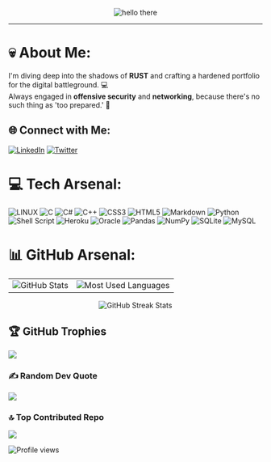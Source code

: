  <p align="center">
  <img src="https://github.com/SirChronicle/SirChronicle/blob/main/assets/hello%20big.gif?raw=true" width="max-width: 100%" alt="hello there">
</p>


---

# 💀 About Me:
I'm diving deep into the shadows of **RUST** and crafting a hardened portfolio for the digital battleground. 💻  
Always engaged in **offensive security** and **networking**, because there's no such thing as 'too prepared.' 🗼

## 🌐 Connect with Me:
[![LinkedIn](https://img.shields.io/badge/LinkedIn-%230077B5.svg?logo=linkedin&logoColor=white&style=for-the-badge)](https://linkedin.com/in/tanmay-sharma-36663716b) [![Twitter](https://img.shields.io/badge/Twitter-%231DA1F2.svg?logo=twitter&logoColor=white&style=for-the-badge)](https://twitter.com/Chroniclenickel)

# 💻 Tech Arsenal:
![LINUX](https://img.shields.io/badge/Linux-%23ff0000?style=for-the-badge&logo=linux&logoColor=black) ![C](https://img.shields.io/badge/C-%2300599C.svg?style=for-the-badge&logo=c&logoColor=white) ![C#](https://img.shields.io/badge/C%23-%23239120.svg?style=for-the-badge&logo=c-sharp&logoColor=white) ![C++](https://img.shields.io/badge/C++-%2300599C.svg?style=for-the-badge&logo=c%2B%2B&logoColor=white) ![CSS3](https://img.shields.io/badge/CSS3-%231572B6.svg?style=for-the-badge&logo=css3&logoColor=white) ![HTML5](https://img.shields.io/badge/HTML5-%23E34F26.svg?style=for-the-badge&logo=html5&logoColor=white) ![Markdown](https://img.shields.io/badge/Markdown-%23000000.svg?style=for-the-badge&logo=markdown&logoColor=white) ![Python](https://img.shields.io/badge/Python-%233776AB?style=for-the-badge&logo=python&logoColor=ffdd54) ![Shell Script](https://img.shields.io/badge/Shell%20Script-%23121011.svg?style=for-the-badge&logo=gnu-bash&logoColor=white) ![Heroku](https://img.shields.io/badge/Heroku-%23430098.svg?style=for-the-badge&logo=heroku&logoColor=white) ![Oracle](https://img.shields.io/badge/Oracle-%23ff0000?style=for-the-badge&logo=oracle&logoColor=white) ![Pandas](https://img.shields.io/badge/Pandas-%23150458.svg?style=for-the-badge&logo=pandas&logoColor=white) ![NumPy](https://img.shields.io/badge/NumPy-%23013243.svg?style=for-the-badge&logo=numpy&logoColor=white) ![SQLite](https://img.shields.io/badge/SQLite-%2307405e.svg?style=for-the-badge&logo=sqlite&logoColor=white) ![MySQL](https://img.shields.io/badge/MySQL-%2300f.svg?style=for-the-badge&logo=mysql&logoColor=white)

# 📊 GitHub Arsenal:
<table>
  <tr>
    <td>
      <img src="https://github-readme-stats.vercel.app/api?username=SirChronicle&hide_border=true&include_all_commits=true&count_private=true&bg_color=000000&title_color=8A2BE2&text_color=D8BFD8&icon_color=9370DB" alt="GitHub Stats" />
    </td>
    <td>
      <img src="https://github-readme-stats.vercel.app/api/top-langs/?username=SirChronicle&hide_border=true&include_all_commits=true&count_private=true&layout=compact&bg_color=000000&title_color=8A2BE2&text_color=D8BFD8&icon_color=9370DB" alt="Most Used Languages" />
    </td>
  </tr>
</table>

<p align="center">
  <img src="https://github-readme-streak-stats.herokuapp.com/?user=SirChronicle&hide_border=true&background=000000&fire=8A2BE2&ring=9370DB&currStreakLabel=9370DB&sideNums=8A2BE2&sideLabels=9370DB&dates=D8BFD8" alt="GitHub Streak Stats" />
</p>


## 🏆 GitHub Trophies
![](https://github-profile-trophy.vercel.app/?username=SirChronicle&theme=darkhub&no-frame=false&no-bg=true&margin-w=4)

### ✍️ Random Dev Quote
![](https://quotes-github-readme.vercel.app/api?type=horizontal&theme=darkhub)

### 🔝 Top Contributed Repo
![](https://github-contributor-stats.vercel.app/api?username=SirChronicle&limit=5&theme=dark&combine_all_yearly_contributions=true)

![Profile views](https://komarev.com/ghpvc/?username=Kevin-Aaaquil&color=blueviolet)
